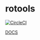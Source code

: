 # rotools

[![CircleCI](https://circleci.com/gh/ronanyeah/rotools.svg?style=svg)](https://circleci.com/gh/ronanyeah/rotools)

[DOCS](https://github.com/ronanyeah/rotools/blob/master/docs.md)
